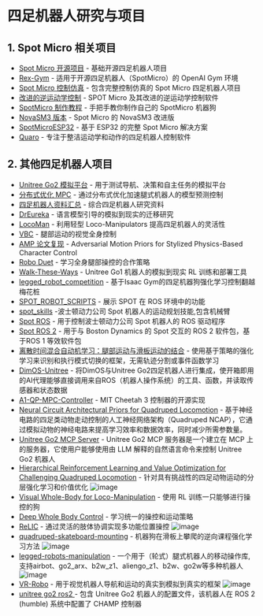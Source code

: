 # 四足机器人研究与项目

## 1. Spot Micro 相关项目

- [Spot Micro 开源项目](https://gitlab.com/public-open-source/spotmicroai) - 基础开源四足机器人项目
- [Rex-Gym](https://github.com/nicrusso7/rex-gym) - 适用于开源四足机器人（SpotMicro）的 OpenAI Gym 环境
- [Spot Micro 控制仿真](https://github.com/mike4192/spotMicro) - 包含完整控制仿真的 Spot Micro 四足机器人项目
- [改进的逆运动学控制](https://www.youtube.com/watch?v=oqUjJDkn_ZA) - SPOT Micro 及其改进的逆运动学控制软件
- [SpotMicro 制作教程](https://www.bilibili.com/video/BV1Na411A73R) - 手把手教你制作自己的 SpotMicro 机器狗
- [NovaSM3 版本](https://novaspotmicro.com/parts-list.html) - Spot Micro 的 NovaSM3 改进版
- [SpotMicroESP32](https://www.instructables.com/Quadruped-Robot-Alpha-ESP32-Based-Spot-Micro-Robot/) - 基于 ESP32 的完整 Spot Micro 解决方案
- [Quaro](https://github.com/ThomasSchnapka/quaro) - 专注于整洁运动学和动作的四足机器人控制软件

## 2. 其他四足机器人项目

- [Unitree Go2 模拟平台](https://github.com/Zhefan-Xu/isaac-go2-ros2) - 用于测试导航、决策和自主任务的模拟平台
- [分布式优化 MPC](https://sites.google.com/view/dwmpc/home) - 通过分布式优化加速腿式机器人的模型预测控制
- [四足机器人资料汇总](https://github.com/curieuxjy/Awesome_Quadrupedal_Robots) - 综合四足机器人研究资料
- [DrEureka](https://eureka-research.github.io/dr-eureka/) - 语言模型引导的模拟到现实的迁移研究
- [LocoMan](https://github.com/linchangyi1/LocoMan.git) - 利用轻型 Loco-Manipulators 提高四足机器人的灵活性
- [VBC](https://wholebody-b1.github.io/) - 腿部运动的视觉全身控制
- [AMP 论文复现](https://github.com/SZU-AdvTech-2023/055-AMP-Adversarial-Motion-Priors-for-Stylized-Physics-Based-Character-Control.git) - Adversarial Motion Priors for Stylized Physics-Based Character Control
- [Robo Duet](https://locomanip-duet.github.io/) - 学习全身腿部操控的合作策略
- [Walk-These-Ways](https://github.com/Improbable-AI/walk-these-ways.git) - Unitree Go1 机器人的模拟到现实 RL 训练和部署工具
- [legged_robot_competition](https://github.com/jindadu00/legged_robot_competition.git) - 基于Isaac Gym的四足机器狗强化学习控制翻越梅花桩
- [SPOT_ROBOT_SCRIPTS](https://github.com/AswinKumar1/SPOT_ROBOT.git) - 展示 SPOT 在 ROS 环境中的功能
- [spot_skills](https://github.com/Benned-H/spot_skills.git) -波士顿动力公司 Spot 机器人的运动规划技能,包含机械臂
- [Spot ROS](https://github.com/heuristicus/spot_ros.git) - 用于控制波士顿动力公司 Spot 机器人的 ROS 驱动程序
- [Spot ROS 2](https://github.com/bdaiinstitute/spot_ros2.git) - 用于与 Boston Dynamics 的 Spot 交互的 ROS 2 软件包，基于ROS 1 等效软件包
- [离散时间混合自动机学习：腿部运动与滑板运动的结合](https://umich-curly.github.io/DHAL/) - 使用基于策略的强化学习来识别和执行模式切换的框架，无需轨迹分割或事件函数学习
- [DimOS-Unitree](https://github.com/dimensionalOS/dimos-unitree.git) - 将DimOS与Unitree Go2四足机器人进行集成，使开箱即用的AI代理能够直接调用来自ROS（机器人操作系统）的工具、函数，并读取传感器和状态数据
- [A1-QP-MPC-Controller](https://github.com/ShuoYangRobotics/A1-QP-MPC-Controller.git) - MIT Cheetah 3 控制器的开源实现
- [Neural Circuit Architectural Priors for Quadruped Locomotion](https://ncap-quadruped.github.io/) - 基于神经电路的四足类动物走动控制的人工神经网络架构（Quadruped NCAP），它通过模拟动物的神经电路来提高学习效率和数据效率，同时减少所需参数量。
- [Unitree Go2 MCP Server](https://github.com/lpigeon/unitree-go2-mcp-server.git) - Unitree Go2 MCP 服务器是一个建立在 MCP 上的服务器，它使用户能够使用由 LLM 解释的自然语言命令来控制 Unitree Go2 机器人
- [Hierarchical Reinforcement Learning and Value Optimization for Challenging Quadruped Locomotion](https://github.com/jmcoholich/isaacgym.git) - 针对具有挑战性的四足动物运动的分层强化学习和价值优化
  ![image](https://github.com/user-attachments/assets/da97bb05-7794-431b-8bc6-14d3bc43285c)
- [Visual Whole-Body for Loco-Manipulation](https://github.com/Ericonaldo/visual_wholebody.git) - 使用 RL 训练一只能够进行操控的狗
- [Deep Whole Body Control](https://manipulation-locomotion.github.io/) - 学习统一的操控和运动策略
- [ReLIC](https://relic-locoman.rai-inst.com/) - 通过灵活的肢体协调实现多功能位置操控
  ![image](https://github.com/user-attachments/assets/6e690de6-eeb3-4642-89a5-2c77fee95d6f)
- [quadruped-skateboard-mounting](https://github.com/dancher00/quadruped-skateboard-mounting.git) - 机器狗在滑板上攀爬的逆向课程强化学习方法
  ![image](https://github.com/user-attachments/assets/70e2fb34-f398-4208-9271-616178df07f2)
- [legged-robots-manipulation](https://github.com/aCodeDog/legged-robots-manipulation.git) - 一个用于（轮式）腿式机器人的移动操作库,支持airbot、go2_arx、b2w_z1、aliengo_z1、b2w、go2w等多种机器人
  ![image](https://github.com/user-attachments/assets/e376fc6c-704e-428c-a8e4-aff560a64f18)
- [VR-Robo](https://vr-robo.github.io/) - 用于视觉机器人导航和运动的真实到模拟到真实的框架
  ![image](https://github.com/user-attachments/assets/76518a5e-bf5b-4f77-b618-77459c2b633a)
- [unitree go2 ros2 ](https://github.com/anujjain-dev/unitree-go2-ros2.git) - 包含 Unitree Go2 机器人的配置文件，该机器人在 ROS 2 (humble) 系统中配置了 CHAMP 控制器

